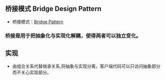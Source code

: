 ## 桥接模式 Bridge Design Pattern

- 桥接模式：[Bridge Pattern](https://github.com/jack-ningtz/DesignPattern/tree/main/BridgeDesignPattern/BridgeDesignPattern.cs "Bridge Pattern")

### 桥接是用于把抽象化与实现化解耦，使得两者可以独立变化。

## 实现
- 由组合关系代替继承关系,将抽象与实现分离，客户端代码可以只访问抽象部分而不关心实现部分。


